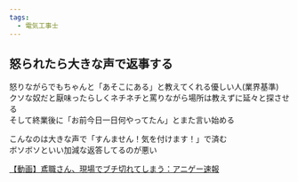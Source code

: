 ```yaml
---
tags:
  - 電気工事士
---
```

## 怒られたら大きな声で返事する

怒りながらでもちゃんと「あそこにある」と教えてくれる優しい人(業界基準)  
クソな奴だと厭味ったらしくネチネチと罵りながら場所は教えずに延々と探させる  
そして終業後に「お前今日一日何やってたん」とまた言い始める  
  
こんなのは大きな声で「すんません！気を付けます！」で済む  
ボソボソといい加減な返答してるのが悪い

[【動画】鳶職さん、現場でブチ切れてしまう：アニゲー速報](http://www.anige-sokuhouvip.com/blog-entry-66057.html)

